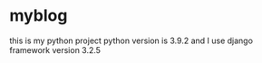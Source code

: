 # myblog
this is my python project python version is 3.9.2
and I use django framework version 3.2.5

